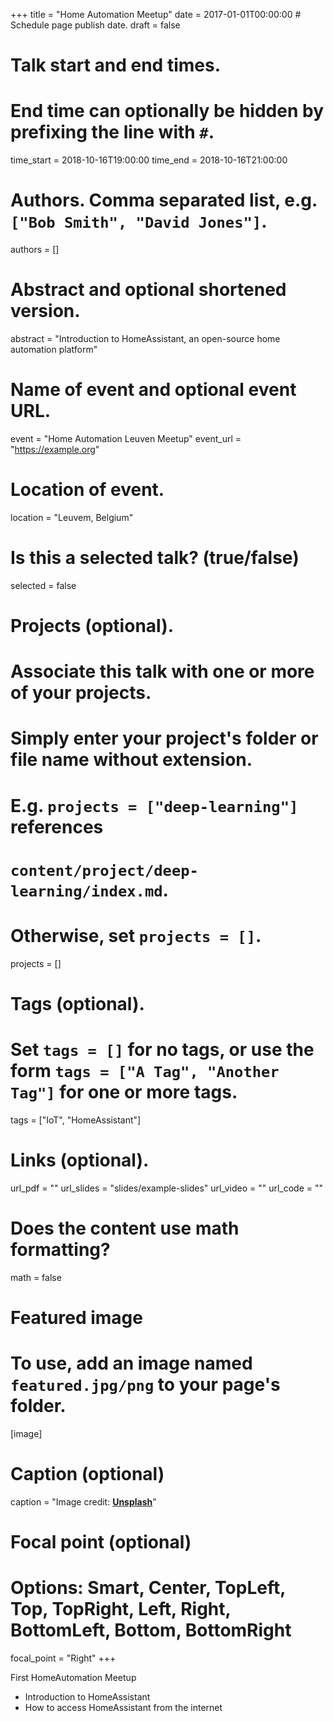 +++
title = "Home Automation Meetup"
date = 2017-01-01T00:00:00  # Schedule page publish date.
draft = false

# Talk start and end times.
#   End time can optionally be hidden by prefixing the line with `#`.
time_start = 2018-10-16T19:00:00
time_end = 2018-10-16T21:00:00

# Authors. Comma separated list, e.g. `["Bob Smith", "David Jones"]`.
authors = []

# Abstract and optional shortened version.
abstract = "Introduction to HomeAssistant, an open-source home automation platform"

# Name of event and optional event URL.
event = "Home Automation Leuven Meetup"
event_url = "https://example.org"

# Location of event.
location = "Leuvem, Belgium"

# Is this a selected talk? (true/false)
selected = false

# Projects (optional).
#   Associate this talk with one or more of your projects.
#   Simply enter your project's folder or file name without extension.
#   E.g. `projects = ["deep-learning"]` references 
#   `content/project/deep-learning/index.md`.
#   Otherwise, set `projects = []`.
projects = []

# Tags (optional).
#   Set `tags = []` for no tags, or use the form `tags = ["A Tag", "Another Tag"]` for one or more tags.
tags = ["IoT", "HomeAssistant"]

# Links (optional).
url_pdf = ""
url_slides = "slides/example-slides"
url_video = ""
url_code = ""

# Does the content use math formatting?
math = false

# Featured image
# To use, add an image named `featured.jpg/png` to your page's folder. 
[image]
  # Caption (optional)
  caption = "Image credit: [**Unsplash**](https://unsplash.com/photos/bzdhc5b3Bxs)"

  # Focal point (optional)
  # Options: Smart, Center, TopLeft, Top, TopRight, Left, Right, BottomLeft, Bottom, BottomRight
  focal_point = "Right"
+++

First HomeAutomation Meetup
* Introduction to HomeAssistant
* How to access HomeAssistant from the internet
